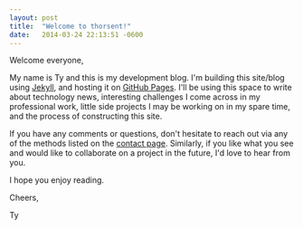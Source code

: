 ```yaml
---
layout: post
title:  "Welcome to thorsent!"
date:   2014-03-24 22:13:51 -0600
---
```


Welcome everyone,

My name is Ty and this is my development blog. I'm building this site/blog using [Jekyll][jekyll], and hosting it on [GitHub Pages][gh-pages]. I'll be using this space to write about technology news, interesting challenges I come across in my professional work, little side projects I may be working on in my spare time, and the process of constructing this site.

If you have any comments or questions, don't hesitate to reach out via any of the methods listed on the [contact page][contact]. Similarly, if you like what you see and would like to collaborate on a project in the future, I'd love to hear from you.

I hope you enjoy reading.

Cheers,

Ty

[jekyll]:    http://jekyllrb.com
[gh-pages]:  https://pages.github.com
[contact]:   /contact